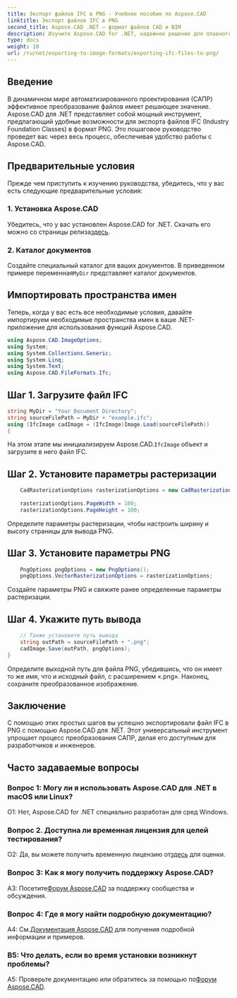 ```yaml
---
title: Экспорт файлов IFC в PNG - Учебное пособие по Aspose.CAD
linktitle: Экспорт файлов IFC в PNG
second_title: Aspose.CAD .NET — формат файлов CAD и BIM
description: Изучите Aspose.CAD for .NET, надежное решение для плавного преобразования IFC в PNG. Загрузите сейчас для эффективной обработки файлов САПР.
type: docs
weight: 10
url: /ru/net/exporting-to-image-formats/exporting-ifc-files-to-png/
---
```

## Введение

В динамичном мире автоматизированного проектирования (САПР) эффективное преобразование файлов имеет решающее значение. Aspose.CAD для .NET представляет собой мощный инструмент, предлагающий удобные возможности для экспорта файлов IFC (Industry Foundation Classes) в формат PNG. Это пошаговое руководство проведет вас через весь процесс, обеспечивая удобство работы с Aspose.CAD.

## Предварительные условия

Прежде чем приступить к изучению руководства, убедитесь, что у вас есть следующие предварительные условия:

### 1. Установка Aspose.CAD

 Убедитесь, что у вас установлен Aspose.CAD for .NET. Скачать его можно со страницы релиза[здесь](https://releases.aspose.com/cad/net/).

### 2. Каталог документов

 Создайте специальный каталог для ваших документов. В приведенном примере переменная`MyDir` представляет каталог документов.

## Импортировать пространства имен

Теперь, когда у вас есть все необходимые условия, давайте импортируем необходимые пространства имен в ваше .NET-приложение для использования функций Aspose.CAD.

```csharp
using Aspose.CAD.ImageOptions;
using System;
using System.Collections.Generic;
using System.Linq;
using System.Text;
using Aspose.CAD.FileFormats.Ifc;
```

## Шаг 1. Загрузите файл IFC

```csharp
string MyDir = "Your Document Directory";
string sourceFilePath = MyDir + "example.ifc";
using (IfcImage cadImage = (IfcImage)Image.Load(sourceFilePath))
{
```

 На этом этапе мы инициализируем Aspose.CAD.`IfcImage` объект и загрузите в него файл IFC.

## Шаг 2. Установите параметры растеризации

```csharp
    CadRasterizationOptions rasterizationOptions = new CadRasterizationOptions();
   
    rasterizationOptions.PageWidth = 100;
    rasterizationOptions.PageHeight = 100;
```

Определите параметры растеризации, чтобы настроить ширину и высоту страницы для вывода PNG.

## Шаг 3. Установите параметры PNG

```csharp
    PngOptions pngOptions = new PngOptions();
    pngOptions.VectorRasterizationOptions = rasterizationOptions;
```

Создайте параметры PNG и свяжите ранее определенные параметры растеризации.

## Шаг 4. Укажите путь вывода

```csharp
    // Также установите путь вывода
    string outPath = sourceFilePath + ".png";
    cadImage.Save(outPath, pngOptions);
}
```

Определите выходной путь для файла PNG, убедившись, что он имеет то же имя, что и исходный файл, с расширением «.png». Наконец, сохраните преобразованное изображение.

## Заключение

С помощью этих простых шагов вы успешно экспортировали файл IFC в PNG с помощью Aspose.CAD для .NET. Этот универсальный инструмент упрощает процесс преобразования САПР, делая его доступным для разработчиков и инженеров.

## Часто задаваемые вопросы

### Вопрос 1: Могу ли я использовать Aspose.CAD для .NET в macOS или Linux?

О1: Нет, Aspose.CAD for .NET специально разработан для сред Windows.

### Вопрос 2. Доступна ли временная лицензия для целей тестирования?

 О2: Да, вы можете получить временную лицензию от[здесь](https://purchase.aspose.com/temporary-license/) для оценки.

### Вопрос 3: Как я могу получить поддержку Aspose.CAD?

 A3: Посетите[Форум Aspose.CAD](https://forum.aspose.com/c/cad/19) за поддержку сообщества и обсуждения.

### Вопрос 4: Где я могу найти подробную документацию?

 А4: См.[Документация Aspose.CAD](https://reference.aspose.com/cad/net/) для получения подробной информации и примеров.

### В5: Что делать, если во время установки возникнут проблемы?

 A5: Проверьте документацию или обратитесь за помощью по[Форум Aspose.CAD](https://forum.aspose.com/c/cad/19).